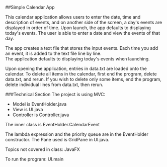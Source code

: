 ##Simple Calendar App

This calendar application allows users to enter the date, time and description of events,
and on another side of the screen, a day's events are displayed in order of
time. Upon launch, the app defaults to displaying today's events. 
The user is able to enter a date and view the events of that day. 

The app creates a text file that stores the input events. 
Each time you add an event, it is added to the text file line by line.  
The application defaults to displaying today's events when launching.

Upon opening the application, entries in data.txt are loaded onto the calendar. 
To delete all items in the calendar, first end the program, delete data.txt, and rerun.
If you wish to delete only some items, end the program, delete individual lines
from data.txt, then rerun. 

###Technical Section
The project is using MVC:
* Model is EventHolder.java
* View is UI.java
* Controller is Controller.java

The inner class is EventHolder.CalendarEvent 

The lambda expression and the priority queue are
in the EventHolder constructor.
The Pane used is GridPane in UI.java.

Topics not covered in class: JavaFX

To run the program: UI.main 

